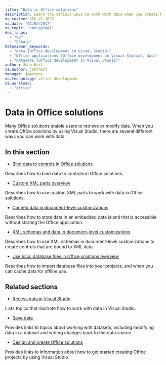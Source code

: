 ```yaml
---
title: "Data in Office solutions"
description: Learn the various ways to work with data when you create Microsoft Office solutions by using Visual Studio.
ms.custom: SEO-VS-2020
ms.date: "02/02/2017"
ms.topic: "conceptual"
dev_langs:
  - "VB"
  - "CSharp"
helpviewer_keywords:
  - "data [Office development in Visual Studio]"
  - "Office applications [Office development in Visual Studio], data"
  - "datasets [Office development in Visual Studio]"
author: John-Hart
ms.author: johnhart
manager: jmartens
ms.technology: office-development
ms.workload:
  - "office"
---
```

# Data in Office solutions
  Many Office solutions enable users to retrieve or modify data. When you create Office solutions by using Visual Studio, there are several different ways you can work with data.

## In this section
- [Bind data to controls in Office solutions](../vsto/binding-data-to-controls-in-office-solutions.md)

 Describes how to bind data to controls in Office solutions.

- [Custom XML parts overview](../vsto/custom-xml-parts-overview.md)

 Describes how to use custom XML parts to work with data in Office solutions.

- [Cached data in document-level customizations](../vsto/cached-data-in-document-level-customizations.md)

 Describes how to store data in an embedded data island that is accessible without starting the Office application.

- [XML schemas and data in document-level customizations](../vsto/xml-schemas-and-data-in-document-level-customizations.md)

 Describes how to use XML schemas in document-level customizations to create controls that are bound to XML data.

- [Use local database files in Office solutions overview](../vsto/using-local-database-files-in-office-solutions-overview.md)

 Describes how to import database files into your projects, and when you can cache data for offline use.

## Related sections
- [Access data in Visual Studio](../data-tools/accessing-data-in-visual-studio.md)

 Lists topics that illustrate how to work with data in Visual Studio.

- [Save data](../data-tools/save-data-back-to-the-database.md)

 Provides links to topics about working with datasets, including modifying data in a dataset and writing changes back to the data source.

- [Design and create Office solutions](../vsto/designing-and-creating-office-solutions.md)

 Provides links to information about how to get started creating Office projects by using Visual Studio.
